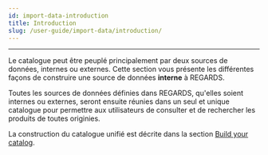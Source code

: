 ```yaml
---
id: import-data-introduction
title: Introduction
slug: /user-guide/import-data/introduction/
---
```


---

Le catalogue peut être peuplé principalement par deux sources de données, internes ou externes. Cette section vous présente les différentes façons de construire une source de données **interne** à REGARDS.  

Toutes les sources de données définies dans REGARDS, qu'elles soient internes ou externes, seront ensuite réunies dans un seul et unique catalogue pour permettre aux utilisateurs de consulter et de rechercher les produits de toutes originies.  

La construction du catalogue unifié est décrite dans la section [Build your catalog](../../crawler/introduction). 
